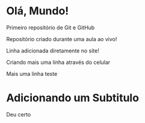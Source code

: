 # Olá, Mundo!
 Primeiro repositório de Git e GitHub

Repositório criado durante uma aula ao vivo!

Linha adicionada diretamente no site!

Criando mais uma linha através do celular

Mais uma linha teste

# Adicionando um Subtitulo 
Deu certo